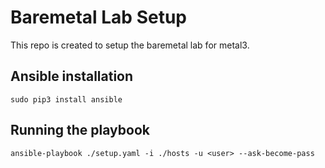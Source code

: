 # Baremetal Lab Setup

This repo is created to setup the baremetal lab for metal3.

## Ansible installation

`sudo pip3 install ansible`

## Running the playbook

`ansible-playbook ./setup.yaml -i ./hosts -u <user> --ask-become-pass`
